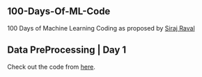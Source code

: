## 100-Days-Of-ML-Code

100 Days of Machine Learning Coding as proposed by [Siraj Raval](https://github.com/llSourcell)

## Data PreProcessing | Day 1
Check out the code from [here]().
